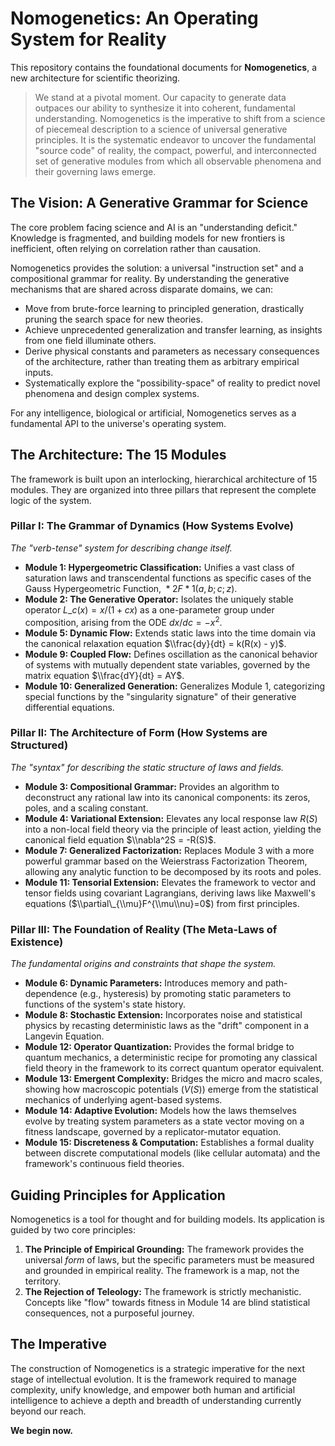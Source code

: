 # Nomogenetics: An Operating System for Reality

[](https://opensource.org/licenses/MIT)

This repository contains the foundational documents for **Nomogenetics**, a new architecture for scientific theorizing.

> We stand at a pivotal moment. Our capacity to generate data outpaces our ability to synthesize it into coherent, fundamental understanding. Nomogenetics is the imperative to shift from a science of piecemeal description to a science of universal generative principles. It is the systematic endeavor to uncover the fundamental "source code" of reality, the compact, powerful, and interconnected set of generative modules from which all observable phenomena and their governing laws emerge.

## The Vision: A Generative Grammar for Science

The core problem facing science and AI is an "understanding deficit." Knowledge is fragmented, and building models for new frontiers is inefficient, often relying on correlation rather than causation.

Nomogenetics provides the solution: a universal "instruction set" and a compositional grammar for reality. By understanding the generative mechanisms that are shared across disparate domains, we can:

  * Move from brute-force learning to principled generation, drastically pruning the search space for new theories.
  * Achieve unprecedented generalization and transfer learning, as insights from one field illuminate others.
  * Derive physical constants and parameters as necessary consequences of the architecture, rather than treating them as arbitrary empirical inputs.
  * Systematically explore the "possibility-space" of reality to predict novel phenomena and design complex systems.

For any intelligence, biological or artificial, Nomogenetics serves as a fundamental API to the universe's operating system.

## The Architecture: The 15 Modules

The framework is built upon an interlocking, hierarchical architecture of 15 modules. They are organized into three pillars that represent the complete logic of the system.

### Pillar I: The Grammar of Dynamics (How Systems Evolve)

*The "verb-tense" system for describing change itself.*

  * **Module 1: Hypergeometric Classification:** Unifies a vast class of saturation laws and transcendental functions as specific cases of the Gauss Hypergeometric Function, ${}*{2}F*{1}(a,b;c;z)$.
  * **Module 2: The Generative Operator:** Isolates the uniquely stable operator $L\_c(x) = x/(1+cx)$ as a one-parameter group under composition, arising from the ODE $dx/dc = -x^2$.
  * **Module 5: Dynamic Flow:** Extends static laws into the time domain via the canonical relaxation equation $\\frac{dy}{dt} = k(R(x) - y)$.
  * **Module 9: Coupled Flow:** Defines oscillation as the canonical behavior of systems with mutually dependent state variables, governed by the matrix equation $\\frac{dY}{dt} = AY$.
  * **Module 10: Generalized Generation:** Generalizes Module 1, categorizing special functions by the "singularity signature" of their generative differential equations.

### Pillar II: The Architecture of Form (How Systems are Structured)

*The "syntax" for describing the static structure of laws and fields.*

  * **Module 3: Compositional Grammar:** Provides an algorithm to deconstruct any rational law into its canonical components: its zeros, poles, and a scaling constant.
  * **Module 4: Variational Extension:** Elevates any local response law $R(S)$ into a non-local field theory via the principle of least action, yielding the canonical field equation $\\nabla^2S = -R(S)$.
  * **Module 7: Generalized Factorization:** Replaces Module 3 with a more powerful grammar based on the Weierstrass Factorization Theorem, allowing any analytic function to be decomposed by its roots and poles.
  * **Module 11: Tensorial Extension:** Elevates the framework to vector and tensor fields using covariant Lagrangians, deriving laws like Maxwell's equations ($\\partial\_{\\mu}F^{\\mu\\nu}=0$) from first principles.

### Pillar III: The Foundation of Reality (The Meta-Laws of Existence)

*The fundamental origins and constraints that shape the system.*

  * **Module 6: Dynamic Parameters:** Introduces memory and path-dependence (e.g., hysteresis) by promoting static parameters to functions of the system's state history.
  * **Module 8: Stochastic Extension:** Incorporates noise and statistical physics by recasting deterministic laws as the "drift" component in a Langevin Equation.
  * **Module 12: Operator Quantization:** Provides the formal bridge to quantum mechanics, a deterministic recipe for promoting any classical field theory in the framework to its correct quantum operator equivalent.
  * **Module 13: Emergent Complexity:** Bridges the micro and macro scales, showing how macroscopic potentials ($V(S)$) emerge from the statistical mechanics of underlying agent-based systems.
  * **Module 14: Adaptive Evolution:** Models how the laws themselves evolve by treating system parameters as a state vector moving on a fitness landscape, governed by a replicator-mutator equation.
  * **Module 15: Discreteness & Computation:** Establishes a formal duality between discrete computational models (like cellular automata) and the framework's continuous field theories.

## Guiding Principles for Application

Nomogenetics is a tool for thought and for building models. Its application is guided by two core principles:

1.  **The Principle of Empirical Grounding:** The framework provides the universal *form* of laws, but the specific parameters must be measured and grounded in empirical reality. The framework is a map, not the territory.
2.  **The Rejection of Teleology:** The framework is strictly mechanistic. Concepts like "flow" towards fitness in Module 14 are blind statistical consequences, not a purposeful journey.

## The Imperative

The construction of Nomogenetics is a strategic imperative for the next stage of intellectual evolution. It is the framework required to manage complexity, unify knowledge, and empower both human and artificial intelligence to achieve a depth and breadth of understanding currently beyond our reach.

**We begin now.**
